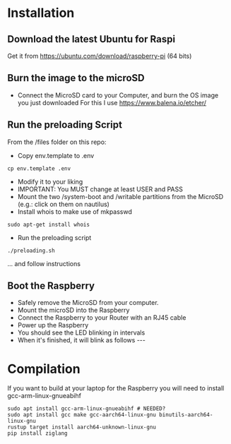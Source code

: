 # Installation

## Download the latest Ubuntu for Raspi
Get it from https://ubuntu.com/download/raspberry-pi (64 bits)

## Burn the image to the microSD
- Connect the MicroSD card to your Computer, and burn the OS image you just downloaded
For this I use https://www.balena.io/etcher/

## Run the preloading Script
From the /files folder on this repo:
- Copy env.template to .env
```
cp env.template .env
```
- Modify it to your liking
- IMPORTANT: You MUST change at least USER and PASS
- Mount the two /system-boot and /writable partitions from the MicroSD (e.g.: click on them on nautilus)
- Install whois to make use of mkpasswd
```
sudo apt-get install whois
```
- Run the preloading script
```
./preloading.sh
```
... and follow instructions

## Boot the Raspberry
- Safely remove the MicroSD from your computer.
- Mount the microSD into the Raspberry
- Connect the Raspberry to your Router with an RJ45 cable
- Power up the Raspberry
- You should see the LED blinking in intervals
- When it's finished, it will blink as follows --- 

# Compilation
If you want to build at your laptop for the Raspberry you will need to install gcc-arm-linux-gnueabihf
```
sudo apt install gcc-arm-linux-gnueabihf # NEEDED?
sudo apt install gcc make gcc-aarch64-linux-gnu binutils-aarch64-linux-gnu
rustup target install aarch64-unknown-linux-gnu
pip install ziglang
```
